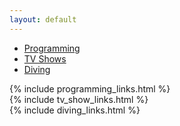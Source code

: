 ```yaml
---
layout: default
---
```


<ul class="nav nav-tabs">
  <li class="active"><a href="#programming" data-toggle="tab">Programming</a></li>
  <li><a href="#tv-shows" data-toggle="tab">TV Shows</a></li>
  <li><a href="#diving" data-toggle="tab">Diving</a></li>
</ul>

<div class="tab-content">
  <div class="tab-pane active" id="programming">
      {% include programming_links.html %}
  </div>

  <div class="tab-pane" id="tv-shows">
    {% include tv_show_links.html %}
  </div>

  <div class="tab-pane" id="diving">
    {% include diving_links.html %}
  </div>

</div>
